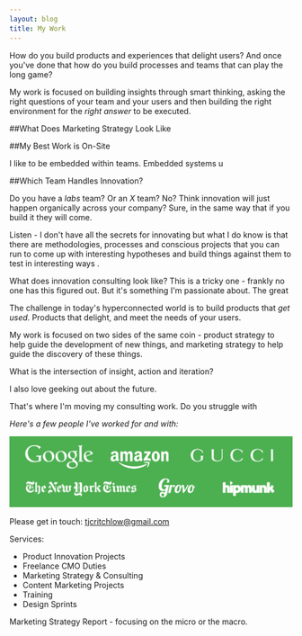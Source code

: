 ```yaml
---
layout: blog
title: My Work
---
```


How do you build products and experiences that delight users? And once you've done that how do you build processes and teams that can play the long game?

My work is focused on building insights through smart thinking, asking the right questions of your team and your users and then building the right environment for the *right answer* to be executed.

##What Does Marketing Strategy Look Like

##My Best Work is On-Site

I like to be embedded within teams. Embedded systems u

##Which Team Handles Innovation?

Do you have a *labs* team? Or an *X* team? No? Think innovation will just happen organically across your company? Sure, in the same way that if you build it they will come.

Listen - I don't have all the secrets for innovating but what I do know is that there are methodologies, processes and conscious projects that you can run to come up with interesting hypotheses and build things against them to test in interesting ways .

What does innovation consulting look like? This is a tricky one - frankly no one has this figured out. But it's something I'm passionate about. The great

The challenge in today's hyperconnected world is to build products that *get used*. Products that delight, and meet the needs of your users.

My work is focused on two sides of the same coin - product strategy to help guide the development of new things, and marketing strategy to help guide the discovery of these things.

What is the intersection of insight, action and iteration?

I also love geeking out about the future.

That's where I'm moving my consulting work. Do you struggle with

*Here's a few people I've worked for and with:*

![I <3 clients](/images/clients.png)

Please get in touch: tjcritchlow@gmail.com


Services:
- Product Innovation Projects
- Freelance CMO Duties
- Marketing Strategy & Consulting
- Content Marketing Projects
- Training
- Design Sprints




Marketing Strategy Report - focusing on the micro or the macro.
